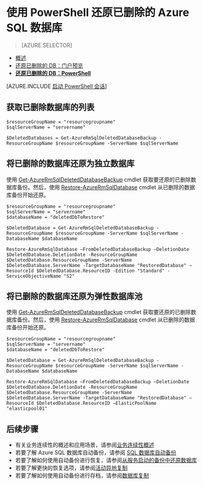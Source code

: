 <properties
	pageTitle="还原已删除的 Azure SQL 数据库 (PowerShell) | Azure"
	description="还原已删除的 Azure SQL 数据库 (PowerShell)。"
	services="sql-database"
	documentationCenter=""
	authors="stevestein"
	manager="jhubbard"
	editor=""/>  


<tags
	ms.service="sql-database"
	ms.devlang="NA"
	ms.date="10/12/2016"
	wacn.date="12/26/2016"
	ms.author="sstein"
	ms.workload="NA"
	ms.topic="article"
	ms.tgt_pltfrm="NA"/>


# 使用 PowerShell 还原已删除的 Azure SQL 数据库

> [AZURE.SELECTOR]
- [概述](/documentation/articles/sql-database-recovery-using-backups/)
- [还原已删除的 DB：门户预览](/documentation/articles/sql-database-restore-deleted-database-portal/)
- [**还原已删除的 DB：PowerShell**](/documentation/articles/sql-database-restore-deleted-database-powershell/)

[AZURE.INCLUDE [启动 PowerShell 会话](../../includes/sql-database-powershell.md)]


## 获取已删除数据库的列表


	$resourceGroupName = "resourcegroupname"
	$sqlServerName = "servername"

	$DeletedDatabases = Get-AzureRmSqlDeletedDatabaseBackup -ResourceGroupName $resourceGroupName -ServerName $sqlServerName


## 将已删除的数据库还原为独立数据库

使用 [Get-AzureRmSqlDeletedDatabaseBackup](https://msdn.microsoft.com/zh-cn/library/azure/mt693387.aspx) cmdlet 获取要还原的已删除数据库备份。然后，使用 [Restore-AzureRmSqlDatabase](https://msdn.microsoft.com/zh-cn/library/azure/mt693390.aspx) cmdlet 从已删除的数据库备份开始还原。


	$resourceGroupName = "resourcegroupname"
	$sqlServerName = "servername"
	$databaseName = "deletedDbToRestore"

	$DeletedDatabase = Get-AzureRmSqlDeletedDatabaseBackup -ResourceGroupName $resourceGroupName -ServerName $sqlServerName -DatabaseName $databaseName

	Restore-AzureRmSqlDatabase –FromDeletedDatabaseBackup –DeletionDate $DeletedDatabase.DeletionDate -ResourceGroupName $DeletedDatabase.ResourceGroupName -ServerName $DeletedDatabase.ServerName -TargetDatabaseName "RestoredDatabase" –ResourceId $DeletedDatabase.ResourceID -Edition "Standard" -ServiceObjectiveName "S2"



## 将已删除的数据库还原为弹性数据库池

使用 [Get-AzureRmSqlDeletedDatabaseBackup](https://msdn.microsoft.com/zh-cn/library/azure/mt693387.aspx) cmdlet 获取要还原的已删除数据库备份。然后，使用 [Restore-AzureRmSqlDatabase](https://msdn.microsoft.com/zh-cn/library/azure/mt693390.aspx) cmdlet 从已删除的数据库备份开始还原。


	$resourceGroupName = "resourcegroupname"
	$sqlServerName = "servername"
	$databaseName = "deletedDbToRestore"

	$DeletedDatabase = Get-AzureRmSqlDeletedDatabaseBackup -ResourceGroupName $resourceGroupName -ServerName $sqlServerName -DatabaseName $databaseName

	Restore-AzureRmSqlDatabase –FromDeletedDatabaseBackup –DeletionDate $DeletedDatabase.DeletionDate -ResourceGroupName $DeletedDatabase.ResourceGroupName -ServerName $DeletedDatabase.ServerName -TargetDatabaseName "RestoredDatabase" –ResourceId $DeletedDatabase.ResourceID –ElasticPoolName "elasticpool01"



## 后续步骤

- 有关业务连续性的概述和应用场景，请参阅[业务连续性概述](/documentation/articles/sql-database-business-continuity/)
- 若要了解 Azure SQL 数据库自动备份，请参阅 [SQL 数据库自动备份](/documentation/articles/sql-database-automated-backups/)
- 若要了解如何使用自动备份进行恢复，请参阅[从服务启动的备份中还原数据库](/documentation/articles/sql-database-recovery-using-backups/)
- 若要了解更快的恢复选项，请参阅[活动异地复制](/documentation/articles/sql-database-geo-replication-overview/)
- 若要了解如何使用自动备份进行存档，请参阅[数据库复制](/documentation/articles/sql-database-copy/)

<!---HONumber=Mooncake_Quality_Review_1215_2016-->